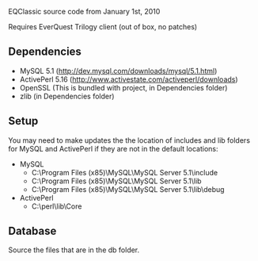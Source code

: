 EQClassic source code from January 1st, 2010

Requires EverQuest Trilogy client (out of box, no patches)

Dependencies
---
- MySQL 5.1 (http://dev.mysql.com/downloads/mysql/5.1.html)
- ActivePerl 5.16 (http://www.activestate.com/activeperl/downloads)
- OpenSSL (This is bundled with project, in Dependencies folder)
- zlib (in Dependencies folder)

Setup
---
You may need to make updates the the location of includes and lib folders for MySQL and ActivePerl if they are not in the default locations:
- MySQL
  - C:\Program Files (x85)\MySQL\MySQL Server 5.1\include
  - C:\Program Files (x85)\MySQL\MySQL Server 5.1\lib
  - C:\Program Files (x85)\MySQL\MySQL Server 5.1\lib\debug
- ActivePerl
  - C:\perl\lib\Core

Database
---
Source the files that are in the db folder.
